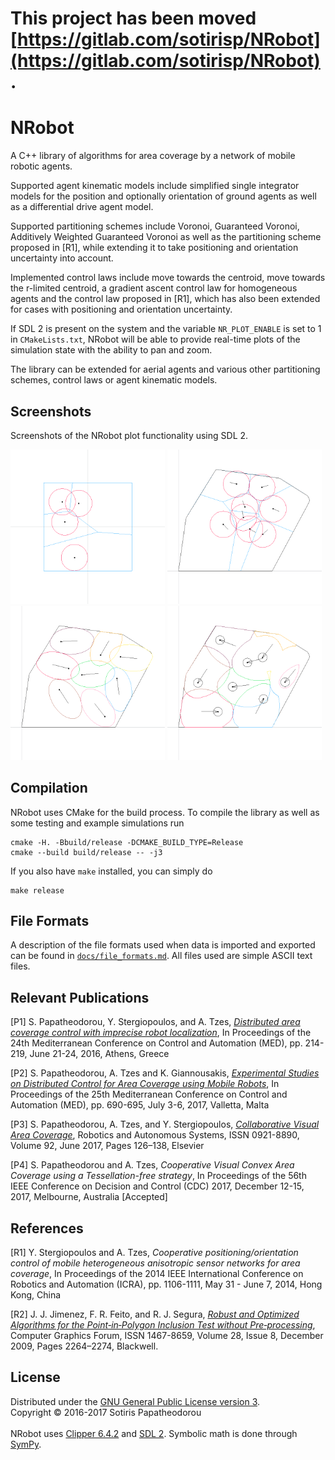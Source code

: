 # This project has been moved [https://gitlab.com/sotirisp/NRobot](https://gitlab.com/sotirisp/NRobot).

# NRobot
A C++ library of algorithms for area coverage by a network of mobile robotic
agents.

Supported agent kinematic models include simplified single integrator models
for the position and optionally orientation of ground agents as well as a
differential drive agent model.

Supported partitioning schemes include Voronoi, Guaranteed Voronoi,
Additively Weighted Guaranteed Voronoi as well as the partitioning scheme
proposed in [R1], while extending it to take positioning and orientation
uncertainty into account.

Implemented control laws include move towards the centroid, move towards the
r-limited centroid, a gradient ascent control law for homogeneous agents and
the control law proposed in [R1], which has also been extended for cases with
positioning and orientation uncertainty.

If SDL 2 is present on the system and the variable `NR_PLOT_ENABLE` is set to 1
in `CMakeLists.txt`, NRobot will be able to provide real-time plots of the
simulation state with the ability to pan and zoom.

The library can be extended for aerial agents and various other partitioning
schemes, control laws or agent kinematic models.

## Screenshots
Screenshots of the NRobot plot functionality using SDL 2.

<img src="./resources/screenshots/voronoi.png" width="49%"> <img src="./resources/screenshots/voronoi_dubins.png" width="49%">
<img src="./resources/screenshots/anisotropic.png" width="49%"> <img src="./resources/screenshots/anisotropic_switching.png" width="49%">

## Compilation
NRobot uses CMake for the build process. To compile the library as well as some
testing and example simulations run
```
cmake -H. -Bbuild/release -DCMAKE_BUILD_TYPE=Release
cmake --build build/release -- -j3
```

If you also have `make` installed, you can simply do
```
make release
```

## File Formats
A description of the file formats used when data is imported and exported can be found in [`docs/file_formats.md`](./docs/file_formats.md). All files used are simple ASCII text files.

## Relevant Publications
[P1] S. Papatheodorou, Y. Stergiopoulos, and A. Tzes, [*Distributed area coverage control with imprecise robot localization*](http://ieeexplore.ieee.org/document/7535920/), In Proceedings of the 24th Mediterranean Conference on Control and Automation (MED), pp. 214-219, June 21-24, 2016, Athens, Greece

[P2] S. Papatheodorou, A. Tzes and K. Giannousakis, [*Experimental Studies on Distributed Control for Area Coverage using Mobile Robots*](https://doi.org/10.1109/MED.2017.7984198), In Proceedings of the 25th Mediterranean Conference on Control and Automation (MED), pp. 690-695, July 3-6, 2017, Valletta, Malta

[P3] S. Papatheodorou, A. Tzes, and Y. Stergiopoulos, [*Collaborative Visual Area Coverage*](https://doi.org/10.1016/j.robot.2017.03.005), Robotics and Autonomous Systems, ISSN 0921-8890, Volume 92, June 2017, Pages 126–138, Elsevier

[P4] S. Papatheodorou and A. Tzes, *Cooperative Visual Convex Area Coverage using a Tessellation-free strategy*, In Proceedings of the 56th IEEE Conference on Decision and Control (CDC) 2017, December 12-15, 2017, Melbourne, Australia [Accepted]

## References
[R1] Y. Stergiopoulos and A. Tzes, *Cooperative positioning/orientation control of mobile heterogeneous anisotropic sensor networks for area coverage*, In Proceedings of the 2014 IEEE International Conference on Robotics and Automation (ICRA), pp. 1106-1111, May 31 - June 7, 2014, Hong Kong, China

[R2] J. J. Jimenez, F. R. Feito, and R. J. Segura, [*Robust and Optimized Algorithms for the Point‐in‐Polygon Inclusion Test without Pre‐processing*](https://doi.org/10.1111/j.1467-8659.2009.01481.x), Computer Graphics Forum, ISSN 1467-8659, Volume 28, Issue 8, December 2009, Pages 2264–2274, Blackwell.

## License
Distributed under the [GNU General Public License version 3](LICENSE.txt).
<br>
Copyright © 2016-2017 Sotiris Papatheodorou
<br>
<br>
NRobot uses [Clipper 6.4.2](http://angusj.com/delphi/clipper.php) and
[SDL 2](https://www.libsdl.org/). Symbolic math is done through
[SymPy](http://www.sympy.org/en/index.html).

